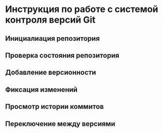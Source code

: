 # **Инструкция по работе с системой контроля версий Git**

## Инициалиация репозитория

## Проверка состояния репозитория 

## Добавление версионности 

## Фиксация изменений

## Просмотр истории коммитов

## Переключение между версиями

